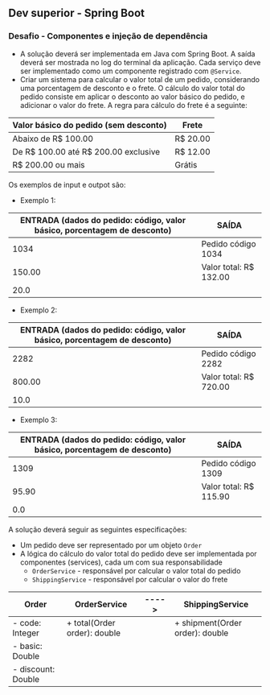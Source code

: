 ## Dev superior - Spring Boot

### Desafio - Componentes e injeção de dependência

 - A solução deverá ser implementada em Java com Spring Boot. A saída deverá ser mostrada no log
do terminal da aplicação. Cada serviço deve ser implementado como um componente registrado com
`@Service`.
 - Criar um sistema para calcular o valor total de um pedido, considerando uma porcentagem
de desconto e o frete. O cálculo do valor total do pedido consiste em aplicar o desconto ao valor
básico do pedido, e adicionar o valor do frete. A regra para cálculo do frete é a seguinte:

| Valor básico do pedido (sem desconto) | Frete    |
|---------------------------------------|----------|
| Abaixo de R$ 100.00                   | R$ 20.00 |
| De R$ 100.00 até R$ 200.00 exclusive  | R$ 12.00 |
| R$ 200.00 ou mais                     | Grátis   |

Os exemplos de input e outpot são:
 - Exemplo 1:

| ENTRADA (dados do pedido: código, valor básico, porcentagem de desconto) | SAÍDA                  |
|--------------------------------------------------------------------------|------------------------|
| 1034                                                                     | Pedido código 1034     |
| 150.00                                                                   | Valor total: R$ 132.00 |
| 20.0                                                                     |                        |

- Exemplo 2:

| ENTRADA (dados do pedido: código, valor básico, porcentagem de desconto) | SAÍDA                  |
|--------------------------------------------------------------------------|------------------------|
| 2282                                                                     | Pedido código 2282     |
| 800.00                                                                   | Valor total: R$ 720.00 |
| 10.0                                                                     |                        |

- Exemplo 3:

| ENTRADA (dados do pedido: código, valor básico, porcentagem de desconto) | SAÍDA                  |
|--------------------------------------------------------------------------|------------------------|
| 1309                                                                     | Pedido código 1309     |
| 95.90                                                                    | Valor total: R$ 115.90 |
| 0.0                                                                      |                        |

A solução deverá seguir as seguintes especificações:
 - Um pedido deve ser representado por um objeto `Order`
 - A lógica do cálculo do valor total do pedido deve ser implementada por componentes (services), cada
   um com sua responsabilidade
   - `OrderService` - responsável por calcular o valor total do pedido
   - `ShippingService` - responsável por calcular o valor do frete

| Order              | OrderService                 | ----> | ShippingService                 |
|--------------------|------------------------------|-------|---------------------------------|
| - code: Integer    | + total(Order order): double |       | + shipment(Order order): double |
| - basic: Double    |                              |       |                                 |
| - discount: Double |                              |       |                                 |
